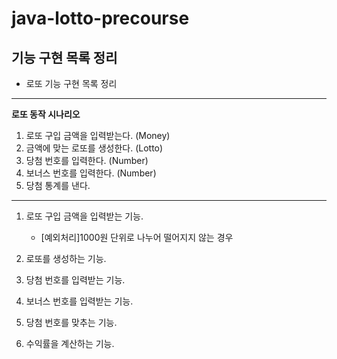# java-lotto-precourse

## 기능 구현 목록 정리

* 로또 기능 구현 목록 정리

---
**로또 동작 시나리오**

1. 로또 구입 금액을 입력받는다. (Money)
2. 금액에 맞는 로또를 생성한다. (Lotto)
3. 당첨 번호를 입력한다. (Number)
4. 보너스 번호를 입력한다. (Number)
5. 당첨 통계를 낸다.

---

1. 로또 구입 금액을 입력받는 기능.
    * [예외처리]1000원 단위로 나누어 떨어지지 않는 경우 


2. 로또를 생성하는 기능.


3. 당첨 번호를 입력받는 기능.


4. 보너스 번호를 입력받는 기능.


5. 당첨 번호를 맞추는 기능.


6. 수익률을 계산하는 기능. 
